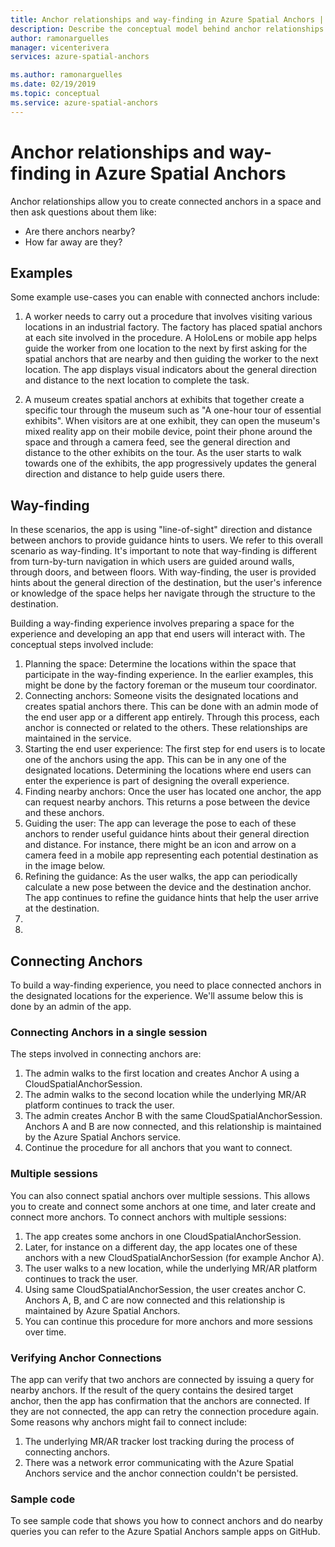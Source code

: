 ```yaml
---
title: Anchor relationships and way-finding in Azure Spatial Anchors | Microsoft Docs
description: Describe the conceptual model behind anchor relationships. Describe the process of connecting anchors within a space, and the process of using the Nearby API to fulfill a way-finding scenario. After explaining the conceptual model, point developers to our sample apps that do nearby so they can get started implementing this in their own apps.
author: ramonarguelles
manager: vicenterivera
services: azure-spatial-anchors

ms.author: ramonarguelles
ms.date: 02/19/2019
ms.topic: conceptual
ms.service: azure-spatial-anchors
---
```

# Anchor relationships and way-finding in Azure Spatial Anchors

Anchor relationships allow you to create connected anchors in a space and then ask questions about them like:

* Are there anchors nearby?
* How far away are they?

## Examples

Some example use-cases you can enable with connected anchors include:

1. A worker needs to carry out a procedure that involves visiting various locations in an industrial factory. The factory has placed spatial anchors at each site involved in the procedure. A HoloLens or mobile app helps guide the worker from one location to the next by first asking for the spatial anchors that are nearby and then guiding the worker to the next location. The app displays visual indicators about the general direction and distance to the next location to complete the task.

2. A museum creates spatial anchors at exhibits that together create a specific tour through the museum such as "A one-hour tour of essential exhibits". When visitors are at one exhibit, they can open the museum's mixed reality app on their mobile device, point their phone around the space and through a camera feed, see the general direction and distance to the other exhibits on the tour. As the user starts to walk towards one of the exhibits, the app progressively updates the general direction and distance to help guide users there.

## Way-finding

In these scenarios, the app is using "line-of-sight" direction and distance between anchors to provide guidance hints to users. We refer to this overall scenario as way-finding. It's important to note that way-finding is different from turn-by-turn navigation in which users are guided around walls, through doors, and between floors. With way-finding, the user is provided hints about the general direction of the destination, but the user's inference or knowledge of the space helps her navigate through the structure to the destination.

Building a way-finding experience involves preparing a space for the experience and developing an app that end users will interact with. The conceptual steps involved include:

1. Planning the space: Determine the locations within the space that participate in the way-finding experience. In the earlier examples, this might be done by the factory foreman or the museum tour coordinator.
2. Connecting anchors: Someone visits the designated locations and creates spatial anchors there. This can be done with an admin mode of the end user app or a different app entirely. Through this process, each anchor is connected or related to the others. These relationships are maintained in the service.
3. Starting the end user experience: The first step for end users is to locate one of the anchors using the app. This can be in any one of the designated locations. Determining the locations where end users can enter the experience is part of designing the overall experience.
4. Finding nearby anchors: Once the user has located one anchor, the app can request nearby anchors. This returns a pose between the device and these anchors.
5. Guiding the user: The app can leverage the pose to each of these anchors to render useful guidance hints about their general direction and distance. For instance, there might be an icon and arrow on a camera feed in a mobile app representing each potential destination as in the image below.
6. Refining the guidance: As the user walks, the app can periodically calculate a new pose between the device and the destination anchor. The app continues to refine the guidance hints that help the user arrive at the destination.
1. 
1. 

## Connecting Anchors

To build a way-finding experience, you need to place connected anchors in the designated locations for the experience. We'll assume below this is done by an admin of the app.

### Connecting Anchors in a single session

The steps involved in connecting anchors are:

1. The admin walks to the first location and creates Anchor A using a CloudSpatialAnchorSession.
2. The admin walks to the second location while the underlying MR/AR platform continues to track the user.
3. The admin creates Anchor B with the same CloudSpatialAnchorSession. Anchors A and B are now connected, and this relationship is maintained by the Azure Spatial Anchors service.
4. Continue the procedure for all anchors that you want to connect.

### Multiple sessions

You can also connect spatial anchors over multiple sessions. This allows you to create and connect some anchors at one time, and later create and connect more anchors. To connect anchors with multiple sessions:

1. The app creates some anchors in one CloudSpatialAnchorSession.
2. Later, for instance on a different day, the app locates one of these anchors with a new CloudSpatialAnchorSession (for example Anchor A).
3. The user walks to a new location, while the underlying MR/AR platform continues to track the user.
4. Using same CloudSpatialAnchorSession, the user creates anchor C. Anchors A, B, and C are now connected and this relationship is maintained by Azure Spatial Anchors.
5. You can continue this procedure for more anchors and more sessions over time.

### Verifying Anchor Connections

The app can verify that two anchors are connected by issuing a query for nearby anchors. If the result of the query contains the desired target anchor, then the app has confirmation that the anchors are connected. If they are not connected, the app can retry the connection procedure again. Some reasons why anchors might fail to connect include:

1. The underlying MR/AR tracker lost tracking during the process of connecting anchors.
2. There was a network error communicating with the Azure Spatial Anchors service and the anchor connection couldn't be persisted.

### Sample code

To see sample code that shows you how to connect anchors and do nearby queries you can refer to the Azure Spatial Anchors sample apps on GitHub.
